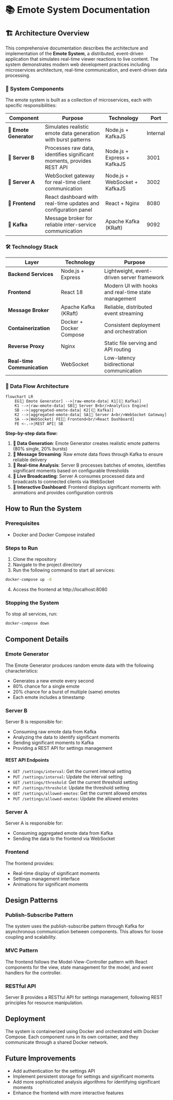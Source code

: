 # 📚 Emote System Documentation

## 🏗️ Architecture Overview

This comprehensive documentation describes the architecture and implementation of the **Emote System**, a distributed, event-driven application that simulates real-time viewer reactions to live content. The system demonstrates modern web development practices including microservices architecture, real-time communication, and event-driven data processing.

### 🔧 System Components

The emote system is built as a collection of microservices, each with specific responsibilities:

| Component | Purpose | Technology | Port |
|-----------|---------|------------|------|
| **🎲 Emote Generator** | Simulates realistic emote data generation with burst patterns | Node.js + KafkaJS | Internal |
| **🧠 Server B** | Processes raw data, identifies significant moments, provides REST API | Node.js + Express + KafkaJS | 3001 |
| **📡 Server A** | WebSocket gateway for real-time client communication | Node.js + WebSocket + KafkaJS | 3002 |
| **🎨 Frontend** | React dashboard with real-time updates and configuration panel | React + Nginx | 8080 |
| **📨 Kafka** | Message broker for reliable inter-service communication | Apache Kafka (KRaft) | 9092 |

### 🛠️ Technology Stack

| Layer | Technology | Purpose |
|-------|------------|---------|
| **Backend Services** | Node.js + Express | Lightweight, event-driven server framework |
| **Frontend** | React 18 | Modern UI with hooks and real-time state management |
| **Message Broker** | Apache Kafka (KRaft) | Reliable, distributed event streaming |
| **Containerization** | Docker + Docker Compose | Consistent deployment and orchestration |
| **Reverse Proxy** | Nginx | Static file serving and API routing |
| **Real-time Communication** | WebSocket | Low-latency bidirectional communication |

### 🔄 Data Flow Architecture

```mermaid
flowchart LR
    EG[🎲 Emote Generator] -->|raw-emote-data| K1[(📨 Kafka)]
    K1 -->|raw-emote-data| SB[🧠 Server B<br/>Analytics Engine]
    SB -->|aggregated-emote-data| K2[(📨 Kafka)]
    K2 -->|aggregated-emote-data| SA[📡 Server A<br/>WebSocket Gateway]
    SA -->|WebSocket| FE[🎨 Frontend<br/>React Dashboard]
    FE <-.->|REST API| SB
```

**Step-by-step data flow:**

1. **🎲 Data Generation**: Emote Generator creates realistic emote patterns (80% single, 20% bursts)
2. **📨 Message Streaming**: Raw emote data flows through Kafka to ensure reliable delivery
3. **🧠 Real-time Analysis**: Server B processes batches of emotes, identifies significant moments based on configurable thresholds
4. **📡 Live Broadcasting**: Server A consumes processed data and broadcasts to connected clients via WebSocket
5. **🎨 Interactive Dashboard**: Frontend displays significant moments with animations and provides configuration controls

## How to Run the System

### Prerequisites

- Docker and Docker Compose installed

### Steps to Run

1. Clone the repository
2. Navigate to the project directory
3. Run the following command to start all services:

```bash
docker-compose up -d
```

4. Access the frontend at http://localhost:8080

### Stopping the System

To stop all services, run:

```bash
docker-compose down
```

## Component Details

### Emote Generator

The Emote Generator produces random emote data with the following characteristics:
- Generates a new emote every second
- 80% chance for a single emote
- 20% chance for a burst of multiple (same) emotes
- Each emote includes a timestamp

### Server B

Server B is responsible for:
- Consuming raw emote data from Kafka
- Analyzing the data to identify significant moments
- Sending significant moments to Kafka
- Providing a REST API for settings management

#### REST API Endpoints

- `GET /settings/interval`: Get the current interval setting
- `PUT /settings/interval`: Update the interval setting
- `GET /settings/threshold`: Get the current threshold setting
- `PUT /settings/threshold`: Update the threshold setting
- `GET /settings/allowed-emotes`: Get the current allowed emotes
- `PUT /settings/allowed-emotes`: Update the allowed emotes

### Server A

Server A is responsible for:
- Consuming aggregated emote data from Kafka
- Sending the data to the frontend via WebSocket

### Frontend

The frontend provides:
- Real-time display of significant moments
- Settings management interface
- Animations for significant moments

## Design Patterns

### Publish-Subscribe Pattern

The system uses the publish-subscribe pattern through Kafka for asynchronous communication between components. This allows for loose coupling and scalability.

### MVC Pattern

The frontend follows the Model-View-Controller pattern with React components for the view, state management for the model, and event handlers for the controller.

### RESTful API

Server B provides a RESTful API for settings management, following REST principles for resource manipulation.

## Deployment

The system is containerized using Docker and orchestrated with Docker Compose. Each component runs in its own container, and they communicate through a shared Docker network.

## Future Improvements

- Add authentication for the settings API
- Implement persistent storage for settings and significant moments
- Add more sophisticated analysis algorithms for identifying significant moments
- Enhance the frontend with more interactive features
